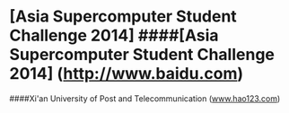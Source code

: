 [Asia Supercomputer Student Challenge 2014] 
####[Asia Supercomputer Student Challenge 2014] (http://www.baidu.com)
=======================================
####Xi'an University of Post and Telecommunication (www.hao123.com)
